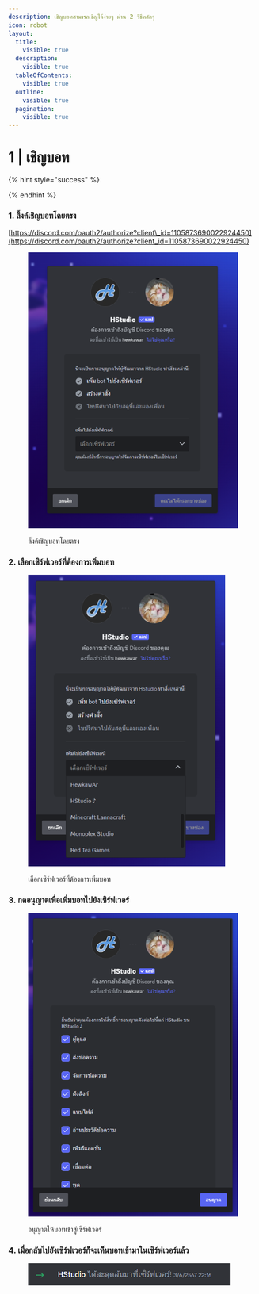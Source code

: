 ```yaml
---
description: เชิญบอทสามารถเชิญได้ง่ายๆ ผ่าน 2 วิธีหลักๆ
icon: robot
layout:
  title:
    visible: true
  description:
    visible: true
  tableOfContents:
    visible: true
  outline:
    visible: true
  pagination:
    visible: true
---
```


# 1 | เชิญบอท

{% hint style="success" %}

{% endhint %}

### 1. ลิ้งค์เชิญบอทโดยตรง

[https://discord.com/oauth2/authorize?client\_id=1105873690022924450](https://discord.com/oauth2/authorize?client_id=1105873690022924450)

<figure><img src="../.gitbook/assets/image.png" alt="" width="446"><figcaption><p>ลิ้งค์เชิญบอทโดยตรง</p></figcaption></figure>

### 2. เลือกเซิร์ฟเวอร์ที่ต้องการเพิ่มบอท

<figure><img src="../.gitbook/assets/image (1).png" alt="" width="398"><figcaption><p>เลือกเซิร์ฟเวอร์ที่ต้องการเพิ่มบอท</p></figcaption></figure>

### 3. กดอนุญาตเพื่อเพิ่มบอทไปยังเซิร์ฟเวอร์

<figure><img src="../.gitbook/assets/image (2).png" alt="" width="449"><figcaption><p>อนุญาตให้บอทเข้าสู่เซิร์ฟเวอร์</p></figcaption></figure>

### 4. เมื่อกลับไปยังเซิร์ฟเวอร์ก็จะเห็นบอทเข้ามาในเซิร์ฟเวอร์แล้ว

<figure><img src="../.gitbook/assets/image (3).png" alt=""><figcaption></figcaption></figure>

